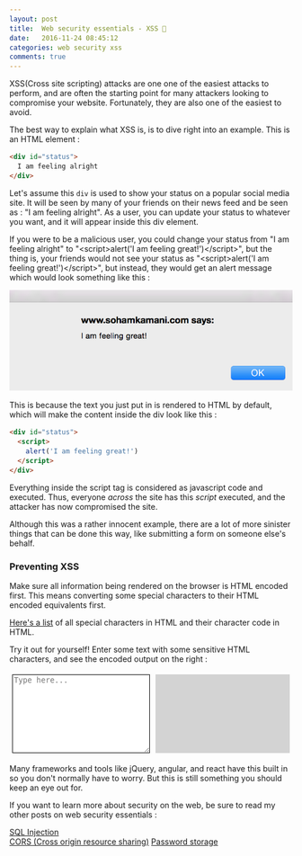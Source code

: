 ```yaml
---
layout: post
title:  Web security essentials - XSS 🔑
date:   2016-11-24 08:45:12
categories: web security xss
comments: true
---
```


XSS(Cross site scripting) attacks are one one of the easiest attacks to perform, and are often the starting point for many attackers looking to compromise your website. Fortunately, they are also one of the easiest to avoid.

<!-- more -->

The best way to explain what XSS is, is to dive right into an example. This is an HTML element :

```html
<div id="status">
  I am feeling alright
</div>
```

Let's assume this `div` is used to show your status on a popular social media site. It will be seen by many of your friends on their news feed and be seen as : "I am feeling alright". As a user, you can update your status to whatever you want, and it will appear inside this div element.

If you were to be a malicious user, you could change your status from "I am feeling alright" to "\<script\>alert('I am feeling great!')\</script\>", but the thing is, your friends would not see your status as "\<script\>alert('I am feeling great!')\</script\>", but instead, they would get an alert message which would look something like this :

![xss](/assets/images/posts/web-security-essentials/xss-alert.png)

This is because the text you just put in is rendered to HTML by default, which will make the content inside the div look like this :

```html
<div id="status">
  <script>
    alert('I am feeling great!')
  </script>
</div>
```

Everything inside the script tag is considered as javascript code and executed. Thus, everyone _across_ the site has this _script_ executed, and the attacker has now compromised the site.

Although this was a rather innocent example, there are a lot of more sinister things that can be done this way, like submitting a form on someone else's behalf.

### Preventing XSS

Make sure all information being rendered on the browser is HTML encoded first. This means converting some special characters to their HTML encoded equivalents first.

[Here's a list](http://www.degraeve.com/reference/specialcharacters.php) of all special characters in HTML and their character code in HTML.

Try it out for yourself! Enter some text with some sensitive HTML characters, and see the encoded output on the right :

<div style="display:flex; min-height:150px;">
<textarea style="flex:1 1 0;margin:5px;border:1px solid black;" id="in" placeholder="Type here..."></textarea>
<div id="out" style="flex:1 1 0;margin:5px;background:lightgrey;overflow-wrap: break-word;overflow-x:auto;"></div>
</div>

Many frameworks and tools like jQuery, angular, and react have this built in so you don't normally have to worry. But this is still something you should keep an eye out for.

If you want to learn more about security on the web, be sure to read my other posts on web security essentials :

[SQL Injection](/blog/2016/11/24/what-is-sql-injection/)  
[CORS (Cross origin resource sharing)](/blog/2016/11/24/web-security-cors/)
[Password storage](/blog/2016/11/24/web-security-password-management/)

<script src="/assets/scripts/xhr-html-encode.min.js">
</script>
